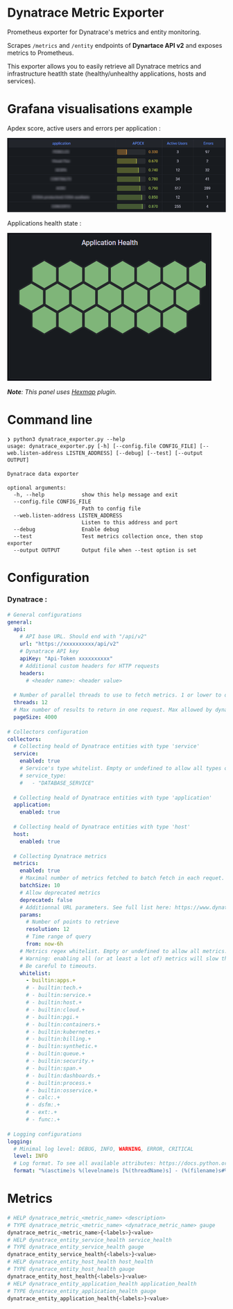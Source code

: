 # Dynatrace Metric Exporter

Prometheus exporter for Dynatrace's metrics and entity monitoring.

Scrapes `/metrics` and `/entity` endpoints of **Dynartace API v2** and exposes metrics to Prometheus.

This exporter allows you to easily retrieve all Dynatrace metrics and infrastructure heatlth state (healthy/unhealthy applications, hosts and services).

# Grafana visualisations example 

Apdex score, active users and errors per application :

![Grafana Table](assets/grafana_table_apdex.png?raw=true "Apdex score, active users and errors per application")

Applications health state :

![Applications health state](assets/grafana_honeycomb_application.png?raw=true "Applications health state")

***Note**: This panel uses [Hexmap](https://grafana.com/grafana/plugins/marcusolsson-hexmap-panel/) plugin.*

# Command line

```
❯ python3 dynatrace_exporter.py --help
usage: dynatrace_exporter.py [-h] [--config.file CONFIG_FILE] [--web.listen-address LISTEN_ADDRESS] [--debug] [--test] [--output OUTPUT]

Dynatrace data exporter

optional arguments:
  -h, --help            show this help message and exit
  --config.file CONFIG_FILE
                        Path to config file
  --web.listen-address LISTEN_ADDRESS
                        Listen to this address and port
  --debug               Enable debug
  --test                Test metrics collection once, then stop exporter
  --output OUTPUT       Output file when --test option is set
```

# Configuration
### Dynatrace :

```yml
# General configurations
general:
  api:
    # API base URL. Should end with "/api/v2"
    url: "https://xxxxxxxxxx/api/v2"
    # Dynatrace API key
    apiKey: "Api-Token xxxxxxxxxx"
    # Additional custom headers for HTTP requests
    headers:
      # <header name>: <header value>
  
  # Number of parallel threads to use to fetch metrics. 1 or lower to disable multithreading
  threads: 12 
  # Max number of results to return in one request. Max allowed by dynatrace is 4000
  pageSize: 4000

# Collectors configuration
collectors:
  # Collecting heald of Dynatrace entities with type 'service'
  service:
    enabled: true
    # Service's type whitelist. Empty or undefined to allow all types of service
    # service_type:
    #   - "DATABASE_SERVICE"
      
  # Collecting heald of Dynatrace entities with type 'application'
  application:
    enabled: true

  # Collecting heald of Dynatrace entities with type 'host'
  host:
    enabled: true

  # Collecting Dynatrace metrics
  metrics:
    enabled: true
    # Maximal number of metrics fetched to batch fetch in each requet. Max allowed by dynatrace is 10
    batchSize: 10 
    # Allow deprecated metrics
    deprecated: false
    # Additionnal URL parameters. See full list here: https://www.dynatrace.com/support/help/dynatrace-api/environment-api/metric-v2/get-data-points 
    params:
      # Number of points to retrieve
      resolution: 12 
      # Time range of query
      from: now-6h 
    # Metrics regex whitelist. Empty or undefined to allow all metrics. 
    # Warning: enabling all (or at least a lot of) metrics will slow the exporter down to several minutes. 
    # Be careful to timeouts.
    whitelist:
      - builtin:apps.+ 
      # - builtin:tech.+ 
      # - builtin:service.+ 
      # - builtin:host.+ 
      # - builtin:cloud.+ 
      # - builtin:pgi.+ 
      # - builtin:containers.+ 
      # - builtin:kubernetes.+ 
      # - builtin:billing.+ 
      # - builtin:synthetic.+ 
      # - builtin:queue.+ 
      # - builtin:security.+ 
      # - builtin:span.+ 
      # - builtin:dashboards.+ 
      # - builtin:process.+ 
      # - builtin:osservice.+ 
      # - calc:.+ 
      # - dsfm:.+ 
      # - ext:.+ 
      # - func:.+ 

# Logging configurations
logging:
  # Minimal log level: DEBUG, INFO, WARNING, ERROR, CRITICAL
  level: INFO 
  # Log format. To see all available attributes: https://docs.python.org/3/library/logging.html#logrecord-attributes 
  format: "%(asctime)s %(levelname)s [%(threadName)s] - (%(filename)s#%(lineno)d) - %(message)s"
```

# Metrics

```bash
# HELP dynatrace_metric_<metric_name> <description>
# TYPE dynatrace_metric_<metric_name> <dynatrace_metric_name> gauge
dynatrace_metric_<metric_name>{<labels>}<value>
# HELP dynatrace_entity_service_health service_health
# TYPE dynatrace_entity_service_health gauge 
dynatrace_entity_service_health{<labels>}<value>
# HELP dynatrace_entity_host_health host_health
# TYPE dynatrace_entity_host_health gauge 
dynatrace_entity_host_health{<labels>}<value>
# HELP dynatrace_entity_application_health application_health
# TYPE dynatrace_entity_application_health gauge 
dynatrace_entity_application_health{<labels>}<value>
```
